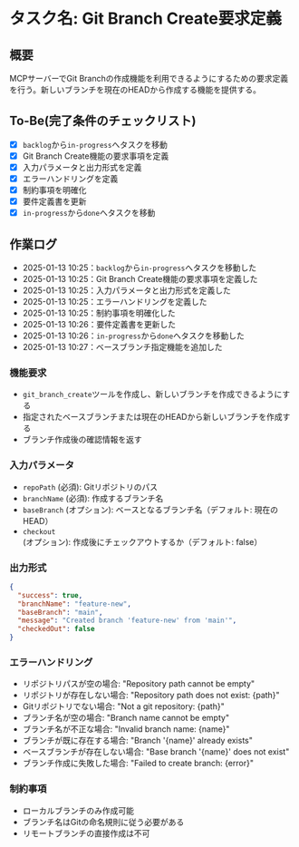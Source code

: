 # タスク名: Git Branch Create要求定義

## 概要

MCPサーバーでGit Branchの作成機能を利用できるようにするための要求定義を行う。新しいブランチを現在のHEADから作成する機能を提供する。

## To-Be(完了条件のチェックリスト)

- [x] `backlog`から`in-progress`へタスクを移動
- [x] Git Branch Create機能の要求事項を定義
- [x] 入力パラメータと出力形式を定義
- [x] エラーハンドリングを定義
- [x] 制約事項を明確化
- [x] 要件定義書を更新
- [x] `in-progress`から`done`へタスクを移動

## 作業ログ

- 2025-01-13 10:25：`backlog`から`in-progress`へタスクを移動した
- 2025-01-13 10:25：Git Branch Create機能の要求事項を定義した
- 2025-01-13 10:25：入力パラメータと出力形式を定義した
- 2025-01-13 10:25：エラーハンドリングを定義した
- 2025-01-13 10:25：制約事項を明確化した
- 2025-01-13 10:26：要件定義書を更新した
- 2025-01-13 10:26：`in-progress`から`done`へタスクを移動した
- 2025-01-13 10:27：ベースブランチ指定機能を追加した

### 機能要求
- `git_branch_create`ツールを作成し、新しいブランチを作成できるようにする
- 指定されたベースブランチまたは現在のHEADから新しいブランチを作成する
- ブランチ作成後の確認情報を返す

### 入力パラメータ
- `repoPath` (必須): Gitリポジトリのパス
- `branchName` (必須): 作成するブランチ名
- `baseBranch` (オプション): ベースとなるブランチ名（デフォルト: 現在のHEAD）
- `checkout` (オプション): 作成後にチェックアウトするか（デフォルト: false）

### 出力形式
```json
{
  "success": true,
  "branchName": "feature-new",
  "baseBranch": "main",
  "message": "Created branch 'feature-new' from 'main'",
  "checkedOut": false
}
```

### エラーハンドリング
- リポジトリパスが空の場合: "Repository path cannot be empty"
- リポジトリが存在しない場合: "Repository path does not exist: {path}"
- Gitリポジトリでない場合: "Not a git repository: {path}"
- ブランチ名が空の場合: "Branch name cannot be empty"
- ブランチ名が不正な場合: "Invalid branch name: {name}"
- ブランチが既に存在する場合: "Branch '{name}' already exists"
- ベースブランチが存在しない場合: "Base branch '{name}' does not exist"
- ブランチ作成に失敗した場合: "Failed to create branch: {error}"

### 制約事項
- ローカルブランチのみ作成可能
- ブランチ名はGitの命名規則に従う必要がある
- リモートブランチの直接作成は不可